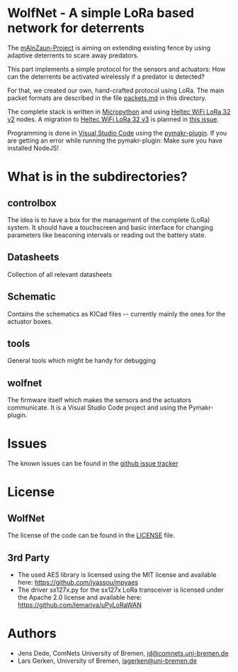 WolfNet - A simple LoRa based network for deterrents
====================================================

The [mAInZaun-Project](https://intelligenter-herdenschutz.de/) is aiming on
extending existing fence by using adaptive deterrents to scare away predators.

This part implements a simple protocol for the sensors and actuators: How can
the deterrents be activated wirelessly if a predator is detected?

For that, we created our own, hand-crafted protocol using LoRa. The main packet formats are described in the file [packets.md](packets.md) in this directory.

The complete stack is written in [Micropython](https://micropython.org) and using [Heltec WiFi LoRa 32 v2](https://heltec.org/project/wifi-lora-32/) nodes. A migration to [Heltec WiFi LoRa 32 v3](https://heltec.org/project/wifi-lora-32-v3/) is planned in [this issue](../../issues/1).

Programming is done in [Visual Studio Code](https://code.visualstudio.com/) using the [pymakr-plugin](https://github.com/pycom/pymakr-vsc). If you are getting an error while running the pymakr-plugin: Make sure you have installed NodeJS!


What is in the subdirectories?
==============================

controlbox
----------

The idea is to have a box for the management of the complete (LoRa) system. It
should have a touchscreen and basic interface for changing parameters like
beaconing intervals or reading out the battery state.

Datasheets
----------

Collection of all relevant datasheets

Schematic
---------

Contains the schematics as KICad files -- currently mainly the ones for the
actuator boxes.

tools
-----

General tools which might be handy for debugging

wolfnet
-------

The firmware itself which makes the sensors and the actuators communicate. It
is a Visual Studio Code project and using the Pymakr-plugin.

Issues
======

The known issues can be found in the [github issue tracker](../../issues)

License
=======

WolfNet
-------

The license of the code can be found in the [LICENSE](LICENSE) file.

3rd Party
---------

- The used AES library is licensed using the MIT license and available here: https://github.com/iyassou/mpyaes
- The driver sx127x.py for the sx127x LoRa transceiver is licensed under the Apache 2.0 license and available here: https://github.com/lemariva/uPyLoRaWAN

Authors
=======

- Jens Dede, ComNets University of Bremen, jd@comnets.uni-bremen.de
- Lars Gerken, University of Bremen, lagerken@uni-bremen.de
